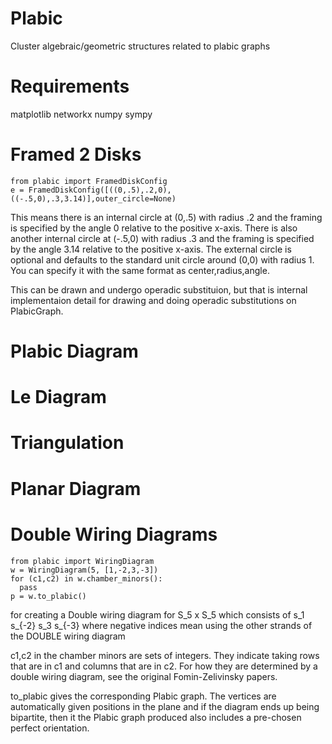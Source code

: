 # Plabic
Cluster algebraic/geometric structures related to plabic graphs

# Requirements

matplotlib
networkx
numpy
sympy

# Framed 2 Disks

```
from plabic import FramedDiskConfig
e = FramedDiskConfig([((0,.5),.2,0),((-.5,0),.3,3.14)],outer_circle=None)
```

This means there is an internal circle at (0,.5) with radius .2 and the framing is specified by the angle 0 relative to the positive x-axis.
There is also another internal circle at (-.5,0) with radius .3 and the framing is specified by the angle 3.14 relative to the positive x-axis.
The external circle is optional and defaults to the standard unit circle around (0,0) with radius 1. You can specify it with the same
format as center,radius,angle.

This can be drawn and undergo operadic substituion, but that is internal implementaion detail for drawing and doing operadic substitutions on PlabicGraph.

# Plabic Diagram

# Le Diagram

# Triangulation

# Planar Diagram

# Double Wiring Diagrams

```
from plabic import WiringDiagram
w = WiringDiagram(5, [1,-2,3,-3])
for (c1,c2) in w.chamber_minors():
  pass
p = w.to_plabic()
```

for creating a Double wiring diagram for S_5 x S_5 which consists of s_1 s_{-2} s_3 s_{-3} where negative indices mean using the other strands of the DOUBLE wiring diagram

c1,c2 in the chamber minors are sets of integers. They indicate taking rows that are in c1 and columns that are in c2. For how they are determined by a double wiring diagram, see the original Fomin-Zelivinsky papers.

to_plabic gives the corresponding Plabic graph. The vertices are automatically given positions in the plane and if the diagram ends up being bipartite, then it the Plabic graph produced also includes a pre-chosen perfect orientation.

# 
